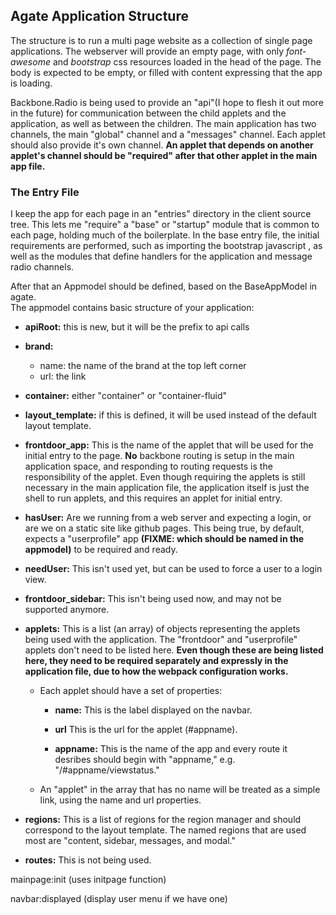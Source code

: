 ## Agate Application Structure

The structure is to run a multi page website as a collection 
of single page applications.  The webserver will provide an empty 
page, with only *font-awesome* and *bootstrap* css resources loaded 
in the head of the page.  The body is expected to be empty, or filled
with content expressing that the app is loading.

Backbone.Radio is being used to provide an "api"(I hope to flesh it out
more in the future) for communication between the child applets and the 
application, as well as between the children.  The main application has 
two channels, the main "global" channel and a "messages" channel.  Each 
applet should also provide it's own channel.  **An applet that depends 
on another applet's channel should be "required" after that other 
applet in the main app file.** 



### The Entry File

I keep the app for each page in an "entries" directory in the client source 
tree.  This lets me "require" a "base" or "startup" module that is common to 
each page, holding much of the boilerplate.  In the base entry file, the 
initial requirements are performed, such as importing the bootstrap 
javascript , as well as the modules that define handlers for the application 
and message radio channels.

After that an Appmodel should be defined, based on the BaseAppModel in agate.  
The appmodel contains basic structure of your application:

- **apiRoot:** this is new, but it will be the prefix to api calls

- **brand:**

	- name: the name of the brand at the top left corner
	- url: the link

- **container:** either "container" or "container-fluid"

- **layout_template:** if this is defined, it will be used
  instead of the default layout template.

- **frontdoor_app:**  This is the name of the applet 
  that will be used for the initial entry to the page.  **No** 
  backbone routing is setup in the main application space, and 
  responding to routing requests is the responsibility of the 
  applet.  Even though requiring the applets is still necessary in 
  the main application file, the application itself is just the 
  shell to run applets, and this requires an applet for initial 
  entry.
  
- **hasUser:** Are we running from a web server and expecting a login, or
  are we on a static site like github pages.  This being true, by default, 
  expects a "userprofile" app **(FIXME: which should be named in the 
  appmodel)** to be required and ready.
  
- **needUser:**  This isn't used yet, but can be used to force 
  a user to a login view.
  
- **frontdoor_sidebar:**  This isn't being used now, and may not 
  be supported anymore.
  
- **applets:**  This is a list (an array) of objects representing the applets
  being used with the application.  The "frontdoor" and "userprofile" 
  applets don't need to be listed here.  **Even though these are being 
  listed here, they need to be required separately and expressly in the 
  application file, due to how the webpack configuration works.**
  
  - Each applet should have a set of properties:
  
	  - **name:**  This is the label displayed on the navbar.
	  
	  - **url**  This is the url for the applet (#appname).
	  
	  - **appname:**  This is the name of the app and every route
	  it desribes should begin with "appname," e.g. "/#appname/viewstatus."
	  
  - An "applet" in the array that has no name will be treated as a 
  simple link, using the name and url properties.
  
- **regions:**  This is a list of regions for the region manager and should
  correspond to the layout template.  The named regions that are used most 
  are "content, sidebar, messages, and modal."

- **routes:**  This is not being used.






mainpage:init (uses initpage function)

navbar:displayed (display user menu if we have one)
